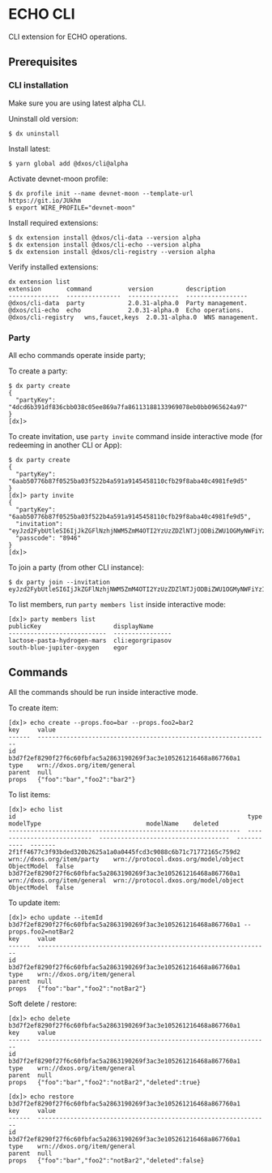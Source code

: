 # ECHO CLI

CLI extension for ECHO operations.

## Prerequisites 

### CLI installation

Make sure you are using latest alpha CLI.

Uninstall old version:

```
$ dx uninstall
```

Install latest:

```
$ yarn global add @dxos/cli@alpha
```

Activate devnet-moon profile:

```
$ dx profile init --name devnet-moon --template-url https://git.io/JUkhm
$ export WIRE_PROFILE="devnet-moon"
```

Install required extensions:

```
$ dx extension install @dxos/cli-data --version alpha
$ dx extension install @dxos/cli-echo --version alpha
$ dx extension install @dxos/cli-registry --version alpha
```

Verify installed extensions:

```
dx extension list
extension       command          version         description
--------------  ---------------  --------------  -----------------
@dxos/cli-data  party            2.0.31-alpha.0  Party management.
@dxos/cli-echo  echo             2.0.31-alpha.0  Echo operations.
@dxos/cli-registry   wns,faucet,keys  2.0.31-alpha.0  WNS management.
```

### Party

All echo commands operate inside party;

To create a party:

```
$ dx party create
{
  "partyKey": "4dcd6b391df836cbb038c05ee869a7fa86113188133969078eb0bb0965624a97"
}
[dx]>
```

To create invitation, use `party invite` command inside interactive mode (for redeeming in another CLI or App):

```
$ dx party create
{
  "partyKey": "6aab50776b87f0525ba03f522b4a591a9145458110cfb29f8aba40c4981fe9d5"
}
[dx]> party invite
{
  "partyKey": "6aab50776b87f0525ba03f522b4a591a9145458110cfb29f8aba40c4981fe9d5",
  "invitation": "eyJzd2FybUtleSI6IjJkZGFlNzhjNWM5ZmM4OTI2YzUzZDZlNTJjODBiZWU1OGMyNWFiYzI1OWFjMmMyOGE5OWZiNmJhYWIzMTRhOTMiLCJpbnZpdGF0aW9uIjoiN2NlYzlmMjE3OTE1ZGM0ODJmOTk4N2QwZjA0MjhjYmUxMDdhMjI4OTJmNjFjNjA0NzQzZTYwNTM1ODI5ZTEyZiIsInR5cGUiOiIxIiwiaGFzaCI6ImVjYzM4ZmFkODg3ODRjZmYzODhmZWEyZGRkZTdkZmRjNzNlNWMwYTYifQ==",
  "passcode": "8946"
}
[dx]>
```

To join a party (from other CLI instance):

```
$ dx party join --invitation eyJzd2FybUtleSI6IjJkZGFlNzhjNWM5ZmM4OTI2YzUzZDZlNTJjODBiZWU1OGMyNWFiYzI1OWFjMmMyOGE5OWZiNmJhYWIzMTRhOTMiLCJpbnZpdGF0aW9uIjoiN2NlYzlmMjE3OTE1ZGM0ODJmOTk4N2QwZjA0MjhjYmUxMDdhMjI4OTJmNjFjNjA0NzQzZTYwNTM1ODI5ZTEyZiIsInR5cGUiOiIxIiwiaGFzaCI6ImVjYzM4ZmFkODg3ODRjZmYzODhmZWEyZGRkZTdkZmRjNzNlNWMwYTYifQ==
```

To list members, run `party members list` inside interactive mode:

```
[dx]> party members list
publicKey                    displayName
---------------------------  ----------------
lactose-pasta-hydrogen-mars  cli:egorgripasov
south-blue-jupiter-oxygen    egor
```

## Commands

All the commands should be run inside interactive mode.

To create item:

```
[dx]> echo create --props.foo=bar --props.foo2=bar2
key     value
------  ----------------------------------------------------------------
id      b3d7f2ef8290f27f6c60fbfac5a2863190269f3ac3e105261216468a867760a1
type    wrn://dxos.org/item/general
parent  null
props   {"foo":"bar","foo2":"bar2"}
```

To list items:

```
[dx]> echo list
id                                                                type                         modelType                             modelName    deleted
----------------------------------------------------------------  ---------------------------  ------------------------------------  -----------  -------
2f1ff4677c3f93bded320b2625a1a0a0445fcd3c9088c6b71c71772165c759d2  wrn://dxos.org/item/party    wrn://protocol.dxos.org/model/object  ObjectModel  false
b3d7f2ef8290f27f6c60fbfac5a2863190269f3ac3e105261216468a867760a1  wrn://dxos.org/item/general  wrn://protocol.dxos.org/model/object  ObjectModel  false
```

To update item:

```
[dx]> echo update --itemId b3d7f2ef8290f27f6c60fbfac5a2863190269f3ac3e105261216468a867760a1 --props.foo2=notBar2
key     value
------  ----------------------------------------------------------------
id      b3d7f2ef8290f27f6c60fbfac5a2863190269f3ac3e105261216468a867760a1
type    wrn://dxos.org/item/general
parent  null
props   {"foo":"bar","foo2":"notBar2"}
```

Soft delete / restore:

```
[dx]> echo delete b3d7f2ef8290f27f6c60fbfac5a2863190269f3ac3e105261216468a867760a1
key     value
------  ----------------------------------------------------------------
id      b3d7f2ef8290f27f6c60fbfac5a2863190269f3ac3e105261216468a867760a1
type    wrn://dxos.org/item/general
parent  null
props   {"foo":"bar","foo2":"notBar2","deleted":true}

[dx]> echo restore b3d7f2ef8290f27f6c60fbfac5a2863190269f3ac3e105261216468a867760a1
key     value
------  ----------------------------------------------------------------
id      b3d7f2ef8290f27f6c60fbfac5a2863190269f3ac3e105261216468a867760a1
type    wrn://dxos.org/item/general
parent  null
props   {"foo":"bar","foo2":"notBar2","deleted":false}
```
